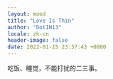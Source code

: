 ```yaml
---
layout: mood
title: "Love Is Thin"
author: "DotIN13"
locale: zh-cn
header-image: false
date: 2022-01-15 23:37:43 +0800
---
```


吃饭、睡觉，不能打扰的二三事。
